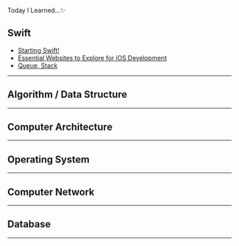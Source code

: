 Today I Learned...✨ 

## Swift
- [Starting Swift!](https://github.com/hdaisywd/TIL/blob/main/Swift/0717_2.md)
- [Essential Websites to Explore for iOS Development](https://github.com/hdaisywd/TIL/blob/main/Swift/0717.md)
- [Queue, Stack](https://github.com/hdaisywd/TIL/blob/main/Swift/0717_3.md)
------------------------------------

## Algorithm / Data Structure

------------------------------------

## Computer Architecture

------------------------------------

## Operating System
------------------------------------

## Computer Network 
------------------------------------

## Database
------------------------------------
